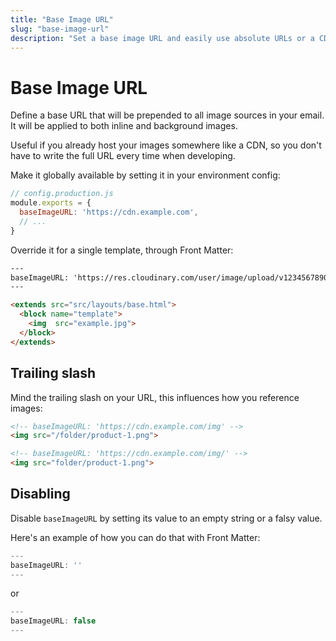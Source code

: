 ```yaml
---
title: "Base Image URL"
slug: "base-image-url"
description: "Set a base image URL and easily use absolute URLs or a CDN for your HTML email template images"
---
```


# Base Image URL

Define a base URL that will be prepended to all image sources in your email. It will be applied to both inline and background images.

Useful if you already host your images somewhere like a CDN, so you don't have to write the full URL every time when developing.

Make it globally available by setting it in your environment config:

```js
// config.production.js
module.exports = {
  baseImageURL: 'https://cdn.example.com',
  // ...
}
```

Override it for a single template, through Front Matter:

```html
---
baseImageURL: 'https://res.cloudinary.com/user/image/upload/v1234567890/'
---

<extends src="src/layouts/base.html">
  <block name="template">
    <img  src="example.jpg">
  </block>
</extends>
```

## Trailing slash

Mind the trailing slash on your URL, this influences how you reference images:

```html
<!-- baseImageURL: 'https://cdn.example.com/img' -->
<img src="/folder/product-1.png">

<!-- baseImageURL: 'https://cdn.example.com/img/' -->
<img src="folder/product-1.png">
```

## Disabling

Disable `baseImageURL` by setting its value to an empty string or a falsy value.

Here's an example of how you can do that with Front Matter:

```js
---
baseImageURL: ''
---
```

or

```js
---
baseImageURL: false
---
```
